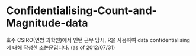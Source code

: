# Confidentialising-Count-and-Magnitude-data
호주 CSIRO(연방 과학원)에서 인턴 근무 당시, R을 사용하여 data confidentialising에 대해 작성한 소논문입니다. (as of 2012/07/31)
